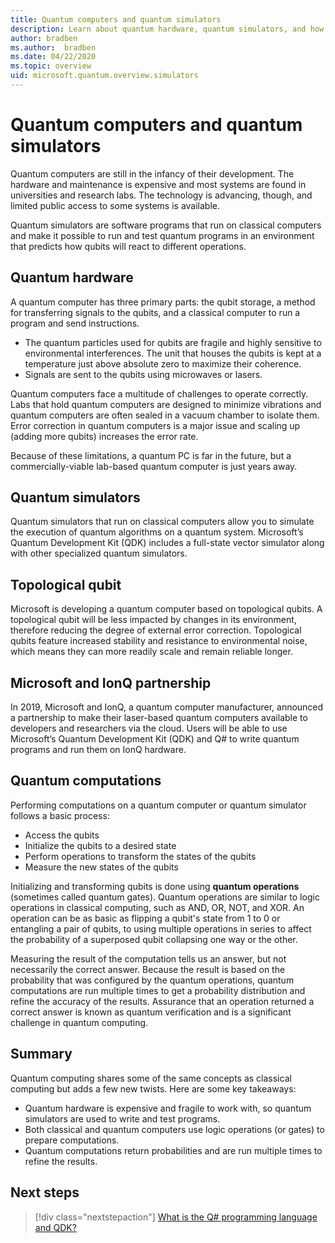 ```yaml
---
title: Quantum computers and quantum simulators
description: Learn about quantum hardware, quantum simulators, and how quantum operations work.
author: bradben
ms.author:  bradben
ms.date: 04/22/2020
ms.topic: overview
uid: microsoft.quantum.overview.simulators
---
```


# Quantum computers and quantum simulators

Quantum computers are still in the infancy of their development. The hardware and maintenance is expensive and most systems are found in universities and research labs. The technology is advancing, though, and limited public access to some systems is available.

Quantum simulators are software programs that run on classical computers and make it possible to run and test quantum programs in an environment that predicts how qubits will react to different operations.

## Quantum hardware

A quantum computer has three primary parts: the qubit storage, a method for transferring signals to the qubits, and a classical computer to run a program and send instructions.

- The quantum particles used for qubits are fragile and highly sensitive to environmental interferences. The unit that houses the qubits is kept at a temperature just above absolute zero to maximize their coherence.  
- Signals are sent to the qubits using microwaves or lasers.

Quantum computers face a multitude of challenges to operate correctly.  Labs that hold quantum computers are designed to minimize vibrations and quantum computers are often sealed in a vacuum chamber to isolate them.  Error correction in quantum computers is a major issue and scaling up (adding more qubits) increases the error rate.

Because of these limitations, a quantum PC is far in the future, but a commercially-viable lab-based quantum computer is just years away.

## Quantum simulators

Quantum simulators that run on classical computers allow you to simulate the execution of quantum algorithms on a quantum system.  Microsoft’s Quantum Development Kit (QDK) includes a full-state vector simulator along with other specialized quantum simulators.

## Topological qubit

Microsoft is developing a quantum computer based on topological qubits. A topological qubit will be less impacted by changes in its environment, therefore reducing the degree of external error correction. Topological qubits feature increased stability and resistance to environmental noise, which means they can more readily scale and remain reliable longer.

## Microsoft and IonQ partnership

In 2019, Microsoft and IonQ, a quantum computer manufacturer, announced a partnership to make their laser-based quantum computers available to developers and researchers via the cloud. Users will be able to use Microsoft’s Quantum Development Kit (QDK) and Q# to write quantum programs and run them on IonQ hardware.

## Quantum computations

Performing computations on a quantum computer or quantum simulator follows a basic process:

- Access the qubits
- Initialize the qubits to a desired state
- Perform operations to transform the states of the qubits
- Measure the new states of the qubits

Initializing and transforming qubits is done using **quantum operations** (sometimes called quantum gates). Quantum operations are similar to logic operations in classical computing, such as AND, OR, NOT, and XOR. An operation can be as basic as flipping a qubit's state from 1 to 0 or entangling a pair of qubits, to using multiple operations in series to affect the probability of a superposed qubit collapsing one way or the other.

Measuring the result of the computation tells us an answer, but not necessarily the correct answer. Because the result is based on the probability that was configured by the quantum operations, quantum computations are run multiple times to get a probability distribution and refine the accuracy of the results.  Assurance that an operation returned a correct answer is known as quantum verification and is a significant challenge in quantum computing.

## Summary

Quantum computing shares some of the same concepts as classical computing but adds a few new twists. Here are some key takeaways:

- Quantum hardware is expensive and fragile to work with, so quantum simulators are used to write and test programs.
- Both classical and quantum computers use logic operations (or gates) to prepare computations.
- Quantum computations return probabilities and are run multiple times to refine the results.

## Next steps

> [!div class="nextstepaction"]
> [What is the Q# programming language and QDK?](index.md)